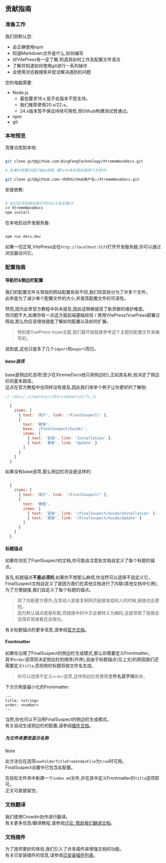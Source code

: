 ## 贡献指南

### 准备工作

我们将默认您:

- 会正确使用npm
- 知道Markdown文件是什么,如何编写
- 对VitePress有一定了解,知道其如何工作及配置文件语法
- 了解并知道如何使用git进行一系列操作
- 会使用浏览器搜索并尝试解决遇到的问题

您的电脑需要:

- Node.js
  - 最低要求18.x,低于此版本不受支持。
  - 我们推荐使用20.x/22.x。
  - 24.x版本暂不保证持续可用性,但Github构建测试曾通过。
- npm
- git

### 本地预览

克隆仓库到本地:

```bash

git clone git@github.com:QingFengTechnology/XtremeWaveDocs.git

# 如果你想要为我们做出贡献,请Fork本仓库后使用下方命令:

git clone git@github.com:<你的GitHub用户名>/XtremeWaveDocs.git

```

安装依赖:

```bash

# 如已在项目根目录打开Shell则无需cd
cd XtremeWaveDocs
npm install

```

在本地启动开发服务器:

```bash

npm run docs:dev

```

如果一切正常,VitePress会在`http://localhost:5173`打开开发服务器,你可以通过浏览器访问它。

### 配置指南

#### 导航栏&侧边栏配置

我们的配置文件与常规的网站配置有些不同,我们将其拆分为了许多个文件。\
此举是为了减少单个配置文件的大小,并提高配置文件的可读性。

然而,因为此举官方教程中并未提及,因此这稍微提高了新贡献的维护难度。\
但问题不大,如果你有一点这方面前端基础经验 / 使用VitePress/VuePress部署过网站,那么你应该很快就能了解如何配置以及如何扩展。
> 特别是VuePress-hope主题,我们最开始就是参考这个主题的配置文件来编写的。

说到底,这也只是多了几个`import`和`export`而已。

##### base选项

base是侧边栏选项(至少在XtremeDocs他只用侧边栏),正如其名称,他决定了侧边栏的基本路径。\
这点在官方教程中也同样没有提及,因此我们来举个例子让你更好的了解他:

```js
// /docs/.vitepress/i18n/sidebar/zh/fs.js

  {
    items: [
      { text: '简介', link: '/FinalSuspect/' },
      {
        text: '教程',
        base: '/FinalSuspect/Guide/',
        items: [
          { text: '安装', link: 'Installation' },
          { text: '更新', link: 'Update' }
        ]
      }
    ]
  }

```

如果没有base选项,那么侧边栏将会是这样的:

```js

  {
    items: [
      { text: '简介', link: '/FinalSuspect/' },
      {
        text: '教程',
        items: [
          { text: '安装', link: '/FinalSuspect/Guide/Installation' },
          { text: '更新', link: '/FinalSuspect/Guide/Update' }
        ]
      }
    ]
  }

```

#### 标题锚点

如果你浏览了FianlSuspect的文档,你可能会注意到文档自定义了每个标题的锚点。

首先,标题锚点**不是必须的**,如果你不想那么麻烦,你当然可以选择不自定义它。\
FinalSuspect文档自定义了是因为我们在其他文档进行了内联(其他文档中引用),为了方便链接,我们自定义了每个标题的锚点。
> 除了内联更方便外,在其他人直接复制网页链接发给别人的时候,链接也会更短。\
> 因为默认锚点就是标题,而链接中的中文会被转义为编码,这就导致了链接会变得非常难看还会很长。

有关标题锚点的更多信息,请参阅[官方文档](https://vitepress.dev/zh/guide/markdown#header-anchors)。

#### Frontmatter

如果你沿用了FinalSuspect的侧边栏生成模式,那么你需要定义Frontmatter。\
其中`order`选项将决定侧边栏的顺序(升序),且由于标题锚点(见上文)的原因我们还需要定义`title`,否则侧栏标题将按文件名生成。
> 你可以选择不定义`order`选项,这样侧边栏将使用**文件名首字母**排序。

下方示例是最小化的Frontmatter:

```text
---
title: <string>
order: <number>
---
```

当然,你也可以不沿用FinalSuspect的侧边栏生成模式。\
有关自动生成侧边栏的配置,请参阅[插件文档](https://vitepress-sidebar.cdget.com/zhHans/guide/options)。

##### 为文件夹更改显示名称

> [!Note]
> 此方法仅在选项`useFolderTitleFromIndexFile`为`true`时可用。\
> FinalSuspect设置中已包含此配置。

在目标文件夹中新建一个`index.md`文件,并在其中定义Frontmatter的`title`选项即可。\
正文可直接留空。

### 文档翻译

我们使用Crowdin协作进行翻译。\
有关更多信息/翻译教程,请参阅[讨论: 帮助我们翻译文档](https://github.com/QingFengTechnology/XtremeWaveDocs/discussions/14)。

### 文档插件

为了提供更好的体验,我们引入了许多插件来增强文档的功能。\
有关已安装插件的信息,请参阅[已安装插件列表](dependencies.md)。